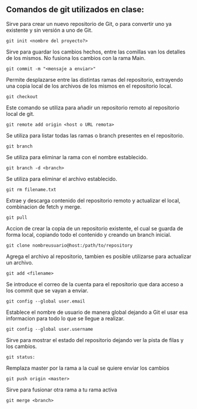 ## Comandos de git utilizados en clase:
Sirve para crear un nuevo repositorio de Git, o para convertir uno ya existente y sin versión a uno de Git.
```
git init <nombre del proyecto?>
```

Sirve para guardar los cambios hechos, entre las comillas van los detalles de los mismos. No fusiona los cambios con la rama Main.
```
git commit -m "<mensaje a enviar>"
```

Permite desplazarse entre las distintas ramas del repositorio, extrayendo una copia local de los archivos de los mismos en el repositorio local.
```
git checkout
```

Este comando se utiliza para añadir un repositorio remoto al repositorio local de git.
```
git remote add origin <host o URL remota>
```

Se utiliza para listar todas las ramas o branch presentes en el repositorio.
```
git branch
```

Se utiliza para eliminar la rama con el nombre establecido.
```
git branch -d <branch>
```

Se utiliza para eliminar el archivo establecido.
```
git rm filename.txt
```

Extrae y descarga contenido del repositorio remoto y actualizar el local, combinacion de fetch y merge.
```
git pull
```

Accion de crear la copia de un repositorio existente, el cual se guarda de forma local, copiando todo el contenido y creando un branch inicial.
```
git clone nombreusuario@host:/path/to/repository
```

Agrega el archivo al repositorio, tambien es posible utilizarse para actualizar un archivo.
```
git add <filename>
```

Se introduce el correo de la cuenta para el repositorio que dara acceso a los commit que se vayan a enviar.
```
git config --global user.email 
```

Establece el nombre de usuario de manera global dejando a Git el usar esa informacion para todo lo que se llegue a realizar.
```
git config --global user.username
```

Sirve para mostrar el estado del repositorio dejando ver la pista de filas y los cambios.
```
git status:
```

Remplaza master por la rama a la cual se quiere enviar los cambios
```
git push origin <master>
```

Sirve para fusionar otra rama a tu rama activa
```
git merge <branch> 
```

